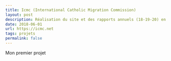 ```yaml
---
title: Icmc (International Catholic Migration Commission)
layout: post
description: Réalisation du site et des rapports annuels (18-19-20) en version digitale.
date: 2018-06-01
url: https://icmc.net
tags: projets
permalink: false
---
```

Mon premier projet
